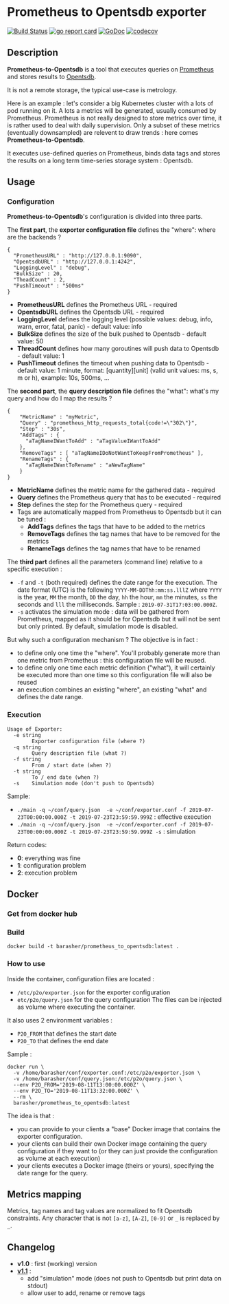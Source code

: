 # Prometheus to Opentsdb exporter

[![Build Status](https://travis-ci.org/barasher/prometheus-to-opentsdb.svg?branch=master)](https://travis-ci.org/barasher/prometheus-to-opentsdb)
[![go report card](https://goreportcard.com/badge/github.com/barasher/go-exiftool "go report card")](https://goreportcard.com/report/github.com/barasher/prometheus-to-opentsdb)
[![GoDoc](https://godoc.org/github.com/barasher/prometheus-to-opentsdb?status.svg)](https://godoc.org/github.com/barasher/prometheus-to-opentsdb)
[![codecov](https://codecov.io/gh/barasher/prometheus-to-opentsdb/branch/master/graph/badge.svg)](https://codecov.io/gh/barasher/prometheus-to-opentsdb)

## Description

**Prometheus-to-Opentsdb** is a tool that executes queries on [Prometheus](https://prometheus.io/) and stores results to [Opentsdb](http://opentsdb.net/).

It is not a remote storage, the typical use-case is metrology.

Here is an example : let's consider a big Kubernetes cluster with a lots of pod running on it. A lots a metrics will be generated, usually consumed by Prometheus. Prometheus is not really designed to store metrics over time, it is rather used to deal with daily supervision. Only a subset of these metrics (eventually downsampled) are relevent to draw trends : here comes **Prometheus-to-Opentsdb**.

It executes use-defined queries on Prometheus, binds data tags and stores the results on a long term time-series storage system : Opentsdb.

## Usage

### Configuration

**Prometheus-to-Opentsdb**'s configuration is divided into three parts.

The **first part**, the __exporter configuration file__ defines the "where": where are the backends ?

```
{
  "PrometheusURL" : "http://127.0.0.1:9090",
  "OpentsdbURL" : "http://127.0.0.1:4242",
  "LoggingLevel" : "debug",
  "BulkSize" : 20,
  "TheadCount" : 2,
  "PushTimeout" : "500ms"
}
```

- __**PrometheusURL**__ defines the Prometheus URL - required
- __**OpentsdbURL**__ defines the Opentsdb URL - required
- __**LoggingLevel**__ defines the logging level (possible values: debug, info, warn, error, fatal, panic) - default value: info
- __**BulkSize**__ defines the size of the bulk pushed to Opentsdb - default value: 50
- __**ThreadCount**__ defines how many goroutines will push data to Opentsdb - default value: 1
- __**PushTimeout**__ defines the timeout when pushing data to Opentsdb - default value: 1 minute, format: [quantity][unit] (valid unit values: ms, s, m or h), example: 10s, 500ms, ...

The **second part**, the __query description file__ defines the "what": what's my query and how do I map the results ?

```
{
    "MetricName" : "myMetric",
    "Query" : "prometheus_http_requests_total{code!=\"302\"}",
    "Step" : "30s",
    "AddTags" : {
      "aTagNameIWantToAdd" : "aTagValueIWantToAdd"
    },
    "RemoveTags" : [ "aTagNameIDoNotWantToKeepFromPrometheus" ],
    "RenameTags" : {
      "aTagNameIWantToRename" : "aNewTagName"
    }
}
```

- __**MetricName**__ defines the metric name for the gathered data - required
- __**Query**__ defines the Prometheus query that has to be executed - required
- __**Step**__  defines the step for the Prometheus query - required
- Tags are automatically mapped from Prometheus to Opentsdb but it can be tuned :
  - __**AddTags**__  defines the tags that have to be added to the metrics
  - __**RemoveTags**__ defines the tag names that have to be removed for the metrics
  - __**RenameTags**__ defines the tag names that have to be renamed

The **third part** defines all the parameters (command line) relative to a specific execution :
- `-f` and `-t` (both required) defines the date range for the execution. The date format (UTC) is the following `YYYY-MM-DDThh:mm:ss.lllZ` where `YYYY` is the year, `MM` the month, `DD` the day, `hh` the hour, `mm` the minutes, `ss` the seconds and `lll` the milliseconds. Sample : `2019-07-31T17:03:00.000Z`.
- `-s` activates the simulation mode : data will be gathered from Prometheus, mapped as it should be for Opentsdb but it will not be sent but only printed. By default, simulation mode is disabled.

But why such a configuration mechanism ? The objective is in fact :
- to define only one time the "where". You'll probably generate more than one metric from Prometheus : this configuration file will be reused.
- to define only one time each metric definition ("what"), it will certainly be executed more than one time so this configuration file will also be reused
- an execution combines an existing "where", an existing "what" and defines the date range.

### Execution

```
Usage of Exporter:
  -e string
    	Exporter configuration file (where ?)
  -q string
    	Query description file (what ?)
  -f string
    	From / start date (when ?)
  -t string
    	To / end date (when ?)
  -s	Simulation mode (don't push to Opentsdb)
```

Sample:
- `./main -q ~/conf/query.json  -e ~/conf/exporter.conf -f 2019-07-23T00:00:00.000Z -t 2019-07-23T23:59:59.999Z`  : effective execution
- `./main -q ~/conf/query.json  -e ~/conf/exporter.conf -f 2019-07-23T00:00:00.000Z -t 2019-07-23T23:59:59.999Z -s` : simulation

Return codes:
- **0**: everything was fine
- **1**: configuration problem
- **2**: execution problem

## Docker

### Get from docker hub

### Build

`docker build -t barasher/prometheus_to_opentsdb:latest .`

### How to use

Inside the container, configuration files are located :
- `/etc/p2o/exporter.json` for the exporter configuration
- `etc/p2o/query.json` for the query configuration
The files can be injected as volume where executing the container.

It also uses 2 environment variables :
- `P2O_FROM` that defines the start date
- `P2O_TO` that defines the end date

Sample :
```
docker run \
  -v /home/barasher/conf/exporter.conf:/etc/p2o/exporter.json \
  -v /home/barasher/conf/query.json:/etc/p2o/query.json \
  --env P2O_FROM='2019-08-11T13:00:00.000Z' \
  --env P2O_TO='2019-08-11T13:32:00.000Z' \
  --rm \
  barasher/prometheus_to_opentsdb:latest
```

The idea is that :
- you can provide to your clients a "base" Docker image that contains the exporter configuration.
- your clients can build their own Docker image containing the query configuration if they want to (or they can just provide the configuration as volume at each execution)
- your clients executes a Docker image (theirs or yours), specifying the date range for the query.
 



## Metrics mapping

Metrics, tag names and tag values are normalized to fit Opentsdb constraints. Any character that is not `[a-z]`, `[A-Z]`, `[0-9]` or `_` is replaced by `_`.

## Changelog

- **v1.0** : first (working) version
- **[v1.1](https://github.com/barasher/prometheus-to-opentsdb/milestone/1?closed=1)** :
  - add "simulation" mode (does not push to Opentsdb but print data on stdout)
  - allow user to add, rename or remove tags